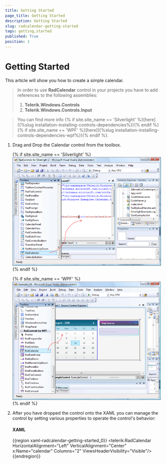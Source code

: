```yaml
---
title: Getting Started
page_title: Getting Started
description: Getting Started
slug: radcalendar-getting-started
tags: getting,started
published: True
position: 1
---
```


# Getting Started

This article will show you how to create a simple calendar.

>In order to use __RadCalendar__ control in your projects you have to add references to the following assemblies:
>	1. __Telerik.Windows.Controls__
>	2. __Telerik.Windows.Controls.Input__

>You can find more info {% if site.site_name == 'Silverlight' %}[here]({%slug installation-installing-controls-dependencies%}){% endif %}{% if site.site_name == 'WPF' %}[here]({%slug installation-installing-controls-dependencies-wpf%}){% endif %}.

1. Drag and Drop the Calendar control from the toolbox.

	{% if site.site_name == 'Silverlight' %}
	![](images/CalendarTB.gif)
	{% endif %}

	{% if site.site_name == 'WPF' %}
	![](images/CalendarTBWPF.gif)
	{% endif %}

2. After you have dropped the control onto the XAML you can manage the control by setting various properties to operate the control's behavior:

	#### __XAML__

	{{region xaml-radcalendar-getting-started_0}}
		<telerik:RadCalendar HorizontalAlignment="Left" VerticalAlignment="Center" 
			 x:Name="calendar" Columns="2" ViewsHeaderVisibility="Visible"/>
	{{endregion}}